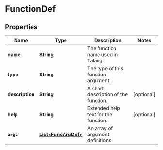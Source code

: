 
# FunctionDef

## Properties
Name | Type | Description | Notes
------------ | ------------- | ------------- | -------------
**name** | **String** | The function name used in Talang. | 
**type** | **String** | The type of this function argument. | 
**description** | **String** | A short description of the function. |  [optional]
**help** | **String** | Extended help text for the function. |  [optional]
**args** | [**List&lt;FuncArgDef&gt;**](FuncArgDef.md) | An array of argument definitions. | 



